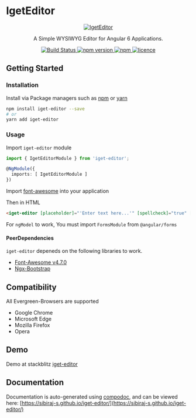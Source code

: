 # IgetEditor

<p align="center">
  <a href="https://github.com/sibiraj-s/iget-editor">
   <img src="https://raw.githubusercontent.com/sibiraj-s/iget-editor/master/src/assets/icons/iget-editor.png" alt="IgetEditor">
  </a>
</p>
<p align="center">A Simple WYSIWYG Editor for Angular 6 Applications.</p>
<p align="center">
  <a href="https://travis-ci.org/sibiraj-s/iget-editor">
    <img alt="Build Status" src="https://travis-ci.org/sibiraj-s/iget-editor.svg?branch=master">
  </a>
  <a href="https://www.npmjs.com/package/iget-editor">
    <img alt="npm version" src="https://img.shields.io/npm/v/iget-editor.svg">
  </a>
  <a href="https://www.npmjs.com/package/iget-editor">
    <img alt="npm" src="https://img.shields.io/npm/dm/iget-editor.svg">
  </a>
  <a href="https://github.com/sibiraj-s/iget-editor/blob/master/LICENSE">
    <img alt="licence" src="https://img.shields.io/npm/l/iget-editor.svg">
  </a>
</p>

## Getting Started

### Installation

Install via Package managers such as [npm][npm] or [yarn][yarn]

```bash
npm install iget-editor --save
# or
yarn add iget-editor
```

### Usage

Import `iget-editor` module

```typescript
import { IgetEditorModule } from 'iget-editor';

@NgModule({
  imports: [ IgetEditorModule ]
})
```

Import [font-awesome](https://github.com/FortAwesome/Font-Awesome) into your application

Then in HTML

```html
<iget-editor [placeholder]="'Enter text here...'" [spellcheck]="true" [(ngModel)]="htmlContent"></iget-editor>
```

For `ngModel` to work, You must import `FormsModule` from `@angular/forms`

#### PeerDependencies

`iget-editor` depeneds on the following libraries to work.

* [Font-Awesome v4.7.0](https://github.com/FortAwesome/Font-Awesome/tree/fa-4)
* [Ngx-Bootstrap](https://github.com/valor-software/ngx-bootstrap)

## Compatibility

All Evergreen-Browsers are supported

* Google Chrome
* Microsoft Edge
* Mozilla Firefox
* Opera

## Demo

Demo at stackblitz [iget-editor](https://iget-editor.stackblitz.io/)

## Documentation

Documentation is auto-generated using [compodoc][compodoc], and can be viewed here: [https://sibiraj-s.github.io/iget-editor/](https://sibiraj-s.github.io/iget-editor/)

[npm]: https://www.npmjs.com/
[yarn]: https://yarnpkg.com/lang/en/
[github]: https://sibiraj-s.github.io/
[wiki]:https://github.com/sibiraj-s/iget-editor/wiki/IgetEditor
[compodoc]: https://compodoc.github.io/website/
